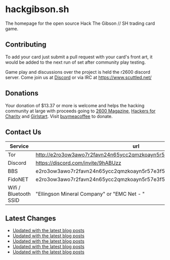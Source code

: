 # hackgibson.sh
The homepage for the open source Hack The Gibson // SH trading card game.


## Contributing

To add your card just submit a pull request with your card's front art, it would be added to the next run of set after community play testing.

Game play and discussions over the project is held the r2600 discord server. Come join us at [Discord](https://discord.com/invite/9hABUzz) or via IRC at https://www.scuttled.net/


## Donations

Your donation of $13.37 or more is welcome and helps the hacking community at large with proceeds going to [2600 Magazine](https://2600.com/), [Hackers for Charity](https://hackersforcharity.org) and [Girlstart](https://girlstart.org).  Visit [buymeacoffee](https://www.buymeacoffee.com/hackgibson.sh) to donate.


## Contact Us

Service | url
-|-
Tor | http://e2ro3ow3awo7r2favn24n65ycc2qmzkoayn5r57e3f56nvjwdcgg32ad.onion
Discord | https://discord.com/invite/9hABUzz
BBS | e2ro3ow3awo7r2favn24n65ycc2qmzkoayn5r57e3f56nvjwdcgg32ad.onion:23
FidoNET | e2ro3ow3awo7r2favn24n65ycc2qmzkoayn5r57e3f56nvjwdcgg32ad.onion:24554
Wifi / Bluetooth SSID | "Ellingson Mineral Company" or "EMC Net - <fidonet address>"

## Latest Changes
<!-- BLOG-POST-LIST:START -->
- [Updated with the latest blog posts](https://github.com/DFW2600/hackgibson.sh/commit/235e60e94dcc1f813c6b6e98118c4ae1d3d7472a)
- [Updated with the latest blog posts](https://github.com/DFW2600/hackgibson.sh/commit/8fd87950f377236f377dd8521a13b86fd9b2b0dd)
- [Updated with the latest blog posts](https://github.com/DFW2600/hackgibson.sh/commit/b17b372e434803161a85ed7ad4d152aa1eddc05c)
- [Updated with the latest blog posts](https://github.com/DFW2600/hackgibson.sh/commit/7b94593be7dd2f01ab6f64762a6fb166306b65f3)
- [Updated with the latest blog posts](https://github.com/DFW2600/hackgibson.sh/commit/f7b93aba9360a010034473f1545c1fb20778fd2c)
<!-- BLOG-POST-LIST:END -->
